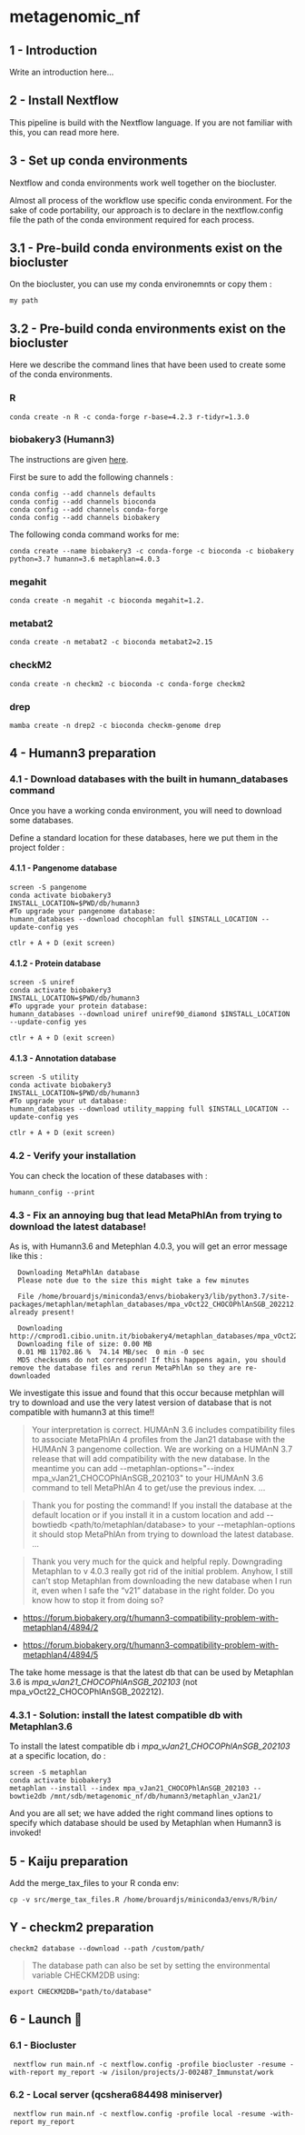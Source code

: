 # metagenomic_nf


## 1 - Introduction
Write an introduction here...


## 2 - Install Nextflow
This pipeline is build with the Nextflow language. If you are not familiar with this, you can read more here.


## 3 - Set up conda environments
Nextflow and conda environments work well together on the biocluster.

Almost all process of the workflow use specific conda environment. For the sake of code portability, our approach is to declare in the nextflow.config file the path of the conda environment required for each process.

## 3.1 - Pre-build conda environments exist on the biocluster
On the biocluster, you can use my conda environemnts or copy them :

```shell
my path
```


## 3.2 - Pre-build conda environments exist on the biocluster
Here we describe the command lines that have been used to create some of the conda environments.

### R
```shell
conda create -n R -c conda-forge r-base=4.2.3 r-tidyr=1.3.0
```


### biobakery3 (Humann3)
The instructions are given [here](https://huttenhower.sph.harvard.edu/humann).

First be sure to add the following channels :

```shell
conda config --add channels defaults
conda config --add channels bioconda
conda config --add channels conda-forge
conda config --add channels biobakery
```

The following conda command works for me:

```shell
conda create --name biobakery3 -c conda-forge -c bioconda -c biobakery python=3.7 humann=3.6 metaphlan=4.0.3
```

### megahit
```shell
conda create -n megahit -c bioconda megahit=1.2.
```
### metabat2
```shell
conda create -n metabat2 -c bioconda metabat2=2.15
```

### checkM2
```shell
conda create -n checkm2 -c bioconda -c conda-forge checkm2

```
### drep
```shell
mamba create -n drep2 -c bioconda checkm-genome drep
```





## 4 - Humann3 preparation
### 4.1 - Download databases with the built in humann_databases command
Once you have a working conda environment, you will need to download some databases.

Define a standard location for these databases, here we put them in the project folder :

#### 4.1.1 - Pangenome database
```shell
screen -S pangenome
conda activate biobakery3
INSTALL_LOCATION=$PWD/db/humann3
#To upgrade your pangenome database: 
humann_databases --download chocophlan full $INSTALL_LOCATION --update-config yes

ctlr + A + D (exit screen)
```

#### 4.1.2 - Protein database
```shell
screen -S uniref
conda activate biobakery3
INSTALL_LOCATION=$PWD/db/humann3
#To upgrade your protein database: 
humann_databases --download uniref uniref90_diamond $INSTALL_LOCATION --update-config yes

ctlr + A + D (exit screen)
```

#### 4.1.3 - Annotation database
```shell
screen -S utility
conda activate biobakery3
INSTALL_LOCATION=$PWD/db/humann3
#To upgrade your ut database: 
humann_databases --download utility_mapping full $INSTALL_LOCATION --update-config yes

ctlr + A + D (exit screen)
```


### 4.2 - Verify your installation
You can check the location of these databases with :

```shell
humann_config --print
```


### 4.3 - Fix an annoying bug that lead MetaPhlAn from trying to download the latest database!
As is, with Humann3.6 and Metephlan 4.0.3, you will get an error message like this  :

```shell
  Downloading MetaPhlAn database
  Please note due to the size this might take a few minutes

  File /home/brouardjs/miniconda3/envs/biobakery3/lib/python3.7/site-packages/metaphlan/metaphlan_databases/mpa_vOct22_CHOCOPhlAnSGB_202212.tar already present!

  Downloading http://cmprod1.cibio.unitn.it/biobakery4/metaphlan_databases/mpa_vOct22_CHOCOPhlAnSGB_202212.md5
  Downloading file of size: 0.00 MB
  0.01 MB 11702.86 %  74.14 MB/sec  0 min -0 sec
  MD5 checksums do not correspond! If this happens again, you should remove the database files and rerun MetaPhlAn so they are re-downloaded
```


We investigate this issue and found that this occur because metphlan will try to download and use the very latest version of database that is not compatible with humann3 at this time!!


> Your interpretation is correct. HUMAnN 3.6 includes compatibility files to associate MetaPhlAn 4 profiles from the Jan21 database with the HUMAnN 3 pangenome collection. We are working on a HUMAnN 3.7 release that will add compatibility with the new database. In the meantime you can add --metaphlan-options="--index mpa_vJan21_CHOCOPhlAnSGB_202103" to your HUMAnN 3.6 command to tell MetaPhlAn 4 to get/use the previous index.
...

> Thank you for posting the command! If you install the database at the default location or if you install it in a custom location and add --bowtiedb <path/to/metaphlan/database> to your --metaphlan-options it should stop MetaPhlAn from trying to download the latest database.
...


> Thank you very much for the quick and helpful reply. Downgrading Metaphlan to v 4.0.3 really got rid of the initial problem. Anyhow, I still can’t stop Metaphlan from downloading the new database when I run it, even when I safe the “v21” database in the right folder. Do you know how to stop it from doing so?


  * https://forum.biobakery.org/t/humann3-compatibility-problem-with-metaphlan4/4894/2

  * https://forum.biobakery.org/t/humann3-compatibility-problem-with-metaphlan4/4894/5


The take home message is that the latest db that can be used by Metaphlan 3.6 is *mpa_vJan21_CHOCOPhlAnSGB_202103* (not mpa_vOct22_CHOCOPhlAnSGB_202212).


### 4.3.1 - Solution: install the **latest compatible db** with Metaphlan3.6
To install the latest compatible db i *mpa_vJan21_CHOCOPhlAnSGB_202103* at a specific location, do :

```shell
screen -S metaphlan
conda activate biobakery3
metaphlan --install --index mpa_vJan21_CHOCOPhlAnSGB_202103 --bowtie2db /mnt/sdb/metagenomic_nf/db/humann3/metaphlan_vJan21/
```

And you are all set; we have added the right command lines options to specify which database should be used by Metaphlan when Humann3 is invoked!



## 5 - Kaiju preparation
Add the merge_tax_files to your R conda env:

```shell
cp -v src/merge_tax_files.R /home/brouardjs/miniconda3/envs/R/bin/
```

## Y - checkm2 preparation

```shell
checkm2 database --download --path /custom/path/
```
>The database path can also be set by setting the environmental variable CHECKM2DB using:

```shell
export CHECKM2DB="path/to/database"
```

## 6 - Launch :rocket:

### 6.1 - Biocluster
```shell
 nextflow run main.nf -c nextflow.config -profile biocluster -resume -with-report my_report -w /isilon/projects/J-002487_Immunstat/work
```


### 6.2 - Local server (qcshera684498 miniserver)
```shell
 nextflow run main.nf -c nextflow.config -profile local -resume -with-report my_report
```











